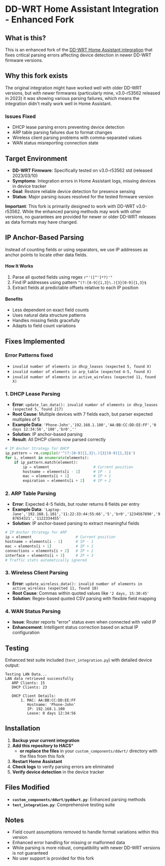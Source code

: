 # DD-WRT Home Assistant Integration - Enhanced Fork

## What is this?

This is an enhanced fork of the [DD-WRT Home Assistant integration](https://github.com/bieniu/ha-ddwrt) that fixes critical parsing errors affecting device detection in newer DD-WRT firmware versions.

## Why this fork exists

The original integration might have worked well with older DD-WRT versions, but with newer firmwares (particularly mine, v3.0-r53562 released in 2023) it was showing various parsing failures, which means the integration didn't really work well in Home Assistant.

### Issues Fixed
- DHCP lease parsing errors preventing device detection
- ARP table parsing failures due to format changes
- Wireless client parsing problems with comma-separated values
- WAN status misreporting connection state

## Target Environment
- **DD-WRT Firmware**: Specifically tested on v3.0-r53562 std (released 2023/03/10)
- **Symptoms**: Integration errors in Home Assistant logs, missing devices in device tracker
- **Goal**: Restore reliable device detection for presence sensing
- **Status**: Major parsing issues resolved for the tested firmware version

**Important**: This fork is primarily designed to work with DD-WRT v3.0-r53562. While the enhanced parsing methods may work with other versions, no guarantees are provided for newer or older DD-WRT releases as data formats may have changed.

## IP Anchor-Based Parsing
Instead of counting fields or using separators, we use IP addresses as anchor points to locate other data fields.

#### How It Works
1. Parse all quoted fields using regex `r"'([^']*?)'"`
2. Find IP addresses using pattern `^(?:[0-9]{1,3}\.){3}[0-9]{1,3}$`
3. Extract fields at predictable offsets relative to each IP position

#### Benefits
- Less dependent on exact field counts
- Uses natural data structure patterns
- Handles missing fields gracefully
- Adapts to field count variations

## Fixes Implemented

### Error Patterns fixed
- `invalid number of elements in dhcp_leases (expected 5, found X)`
- `invalid number of elements in arp_table (expected 4-5, found X)`
- `invalid number of elements in active_wireless (expected 11, found X)`

### 1. DHCP Lease Parsing
- **Error**: `update_lan_data(): invalid number of elements in dhcp_leases (expected 5, found 217)`
- **Root Cause**: Multiple devices with 7 fields each, but parser expected multiples of 5
- **Example Data**: `'Phone-John','192.168.1.100','AA:BB:CC:DD:EE:FF','0 days 12:34:56','100','br0',''`
- **Solution**: IP anchor-based parsing
- **Result**: All DHCP clients now parsed correctly

```python
# IP Anchor Strategy for DHCP
ip_pattern = re.compile(r'^(?:[0-9]{1,3}\.){3}[0-9]{1,3}$')
for i, element in enumerate(elements):
    if ip_pattern.match(element):
        ip = element                    # Current position
        hostname = elements[i - 1]      # IP - 1
        mac = elements[i + 1]           # IP + 1
        expiration = elements[i + 2]    # IP + 2
```

### 2. ARP Table Parsing
- **Error**: Expected 4-5 fields, but router returns 8 fields per entry
- **Example Data**: `'Laptop-Jane','192.168.1.101','11:22:33:44:55:66','5','br0','1234567890','987654321','1122334455'`
- **Solution**: IP anchor-based parsing to extract meaningful fields

```python
# IP Anchor Strategy for ARP
ip = element                    # Current position
hostname = elements[i - 1]      # IP - 1
mac = elements[i + 1]           # IP + 1
connections = elements[i + 2]   # IP + 2
interface = elements[i + 3]     # IP + 3
# Traffic stats automatically ignored
```

### 3. Wireless Client Parsing
- **Error**: `update_wireless_data(): invalid number of elements in active_wireless (expected 11, found 18)`
- **Root Cause**: Commas within quoted values like `'2 days, 15:30:45'`
- **Solution**: Regex-based quoted CSV parsing with flexible field mapping

### 4. WAN Status Parsing
- **Issue**: Router reports "error" status even when connected with valid IP
- **Enhancement**: Intelligent status correction based on actual IP configuration

## Testing

Enhanced test suite included (`test_integration.py`) with detailed device output:

```
Testing LAN Data...
LAN data retrieved successfully
   ARP Clients: 15
   DHCP Clients: 23

   DHCP Client Details:
       1. MAC: AA:BB:CC:DD:EE:FF
          Hostname: 'Phone-John'
          IP: 192.168.1.100
          Lease: 0 days 12:34:56
```

## Installation

1. **Backup your current integration**
2. **Add this repository to HACS***
    - **or replace the files** in your `custom_components/ddwrt/` directory with the files from this fork
3. **Restart Home Assistant**
4. **Check logs** to verify parsing errors are eliminated
5. **Verify device detection** in the device tracker

## Files Modified

- **`custom_components/ddwrt/pyddwrt.py`**: Enhanced parsing methods
- **`test_integration.py`**: Comprehensive testing suite

## Notes

- Field count assumptions removed to handle format variations within this version
- Enhanced error handling for missing or malformed data
- While parsing is more robust, compatibility with newer DD-WRT versions is not guaranteed
- No user support is provided for this fork
